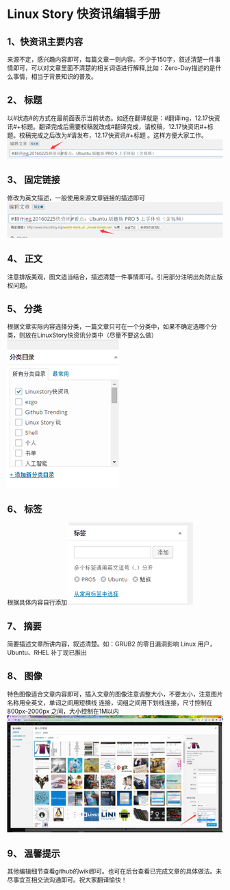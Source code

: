 # Linux Story 快资讯编辑手册
## 1、快资讯主要内容
来源不定，感兴趣内容即可，每篇文章一则内容。不少于150字，叙述清楚一件事情即可，可以对文章里面不清楚的相关词语进行解释,比如：Zero-Day描述的是什么事情，相当于背景知识的普及。
## 2、	标题
以#状态#的方式在最前面表示当前状态。如还在翻译就是：#翻译ing，12.17快资讯#+标题。翻译完成后需要校稿就改成#翻译完成，请校稿，12.17快资讯#+标题。校稿完成之后改为#请发布，12.17快资讯#+标题 。这样方便大家工作。
![image](https://github.com/htys2013/ls-fast-news/blob/master/title.png)
## 3、  固定链接
修改为英文描述，一般使用来源文章链接的描述即可
![image](https://github.com/htys2013/ls-fast-news/blob/master/static-link.png)
## 4、	正文
注意排版美观，图文适当结合，描述清楚一件事情即可。引用部分注明出处防止版权问题。
## 5、	分类
根据文章实际内容选择分类，一篇文章只可在一个分类中，如果不确定选哪个分类，则放在LinuxStory快资讯分类中（尽量不要这么做）
![image](https://github.com/htys2013/ls-fast-news/blob/master/catalog.png)
## 6、	标签
根据具体内容自行添加
![image](https://github.com/htys2013/ls-fast-news/blob/master/tag.png)
## 7、	摘要
简要描述文章所讲内容，叙述清楚。如：GRUB2 的零日漏洞影响 Linux 用户， Ubuntu、RHEL 补丁现已推出
## 8、  图像
特色图像适合文章内容即可，插入文章的图像注意调整大小，不要太小，注意图片名称用全英文，单词之间用短横线 连接，词组之间用下划线连接，尺寸控制在800px-2000px 之间，大小控制在1M以内
![image](https://github.com/htys2013/ls-fast-news/blob/master/feature-image.png)
## 9、	温馨提示
其他编辑细节查看github的wiki即可。也可在后台查看已完成文章的具体做法。未尽事宜互相交流沟通即可。祝大家翻译愉快！
